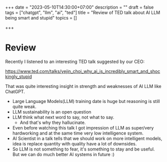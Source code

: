 +++
date = "2023-05-10T14:30:00+07:00"
description = ""
draft = false
tags = ["chatgpt", "llm", "ai", "ted"]
title = "Review of TED talk about AI LLM being smart and stupid"
topics = []

+++

# Review

Recently I listened to an interesting TED talk suggested by our CEO:

https://www.ted.com/talks/yejin_choi_why_ai_is_incredibly_smart_and_shockingly_stupid

That was quite interesting insight in strength and weaknesses of AI LLM like ChatGPT.

* Large Language Models(LLM) training date is huge but reasoning is still quite weak.
* LLM sustainability is an open question
* LLM think what next word to say, not what to say.
  * And that's why they hallucinate.
* Even before watching this talk I got impression of LLM as super/very hardworking and at the same time very low intelligence system.
* AI Scientist in a talk tells that we should work on more intelligent models, idea is replace quantity with quality have a lot of downsides.
* So LLM is not something to fear, it's something to stay and be useful. But we can do much better AI systems in future :)

<!--more-->

